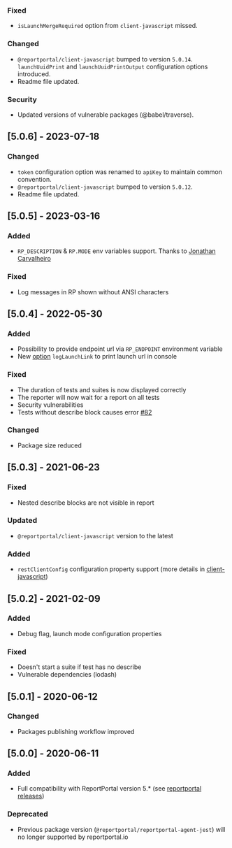 ### Fixed
- `isLaunchMergeRequired` option from `client-javascript` missed.
### Changed
- `@reportportal/client-javascript` bumped to version `5.0.14`. `launchUuidPrint` and `launchUuidPrintOutput` configuration options introduced.
- Readme file updated.
### Security
- Updated versions of vulnerable packages (@babel/traverse).

## [5.0.6] - 2023-07-18
### Changed
- `token` configuration option was renamed to `apiKey` to maintain common convention.
- `@reportportal/client-javascript` bumped to version `5.0.12`.
- Readme file updated.

## [5.0.5] - 2023-03-16
### Added
- `RP_DESCRIPTION` & `RP.MODE` env variables support. Thanks to [Jonathan Carvalheiro](https://github.com/Jonathan-Carvalheiro)
### Fixed
- Log messages in RP shown without ANSI characters

## [5.0.4] - 2022-05-30
### Added
- Possibility to provide endpoint url via `RP_ENDPOINT` environment variable
- New [option](./README.md#loglaunchlink-flag) `logLaunchLink` to print launch url in console
### Fixed
- The duration of tests and suites is now displayed correctly
- The reporter will now wait for a report on all tests
- Security vulnerabilities
- Tests without describe block causes error [#82](https://github.com/reportportal/agent-js-jest/issues/82)
### Changed
- Package size reduced

## [5.0.3] - 2021-06-23
### Fixed
- Nested describe blocks are not visible in report
### Updated
- `@reportportal/client-javascript` version to the latest
### Added
- `restClientConfig` configuration property support (more details in [client-javascript](https://github.com/reportportal/client-javascript))

## [5.0.2] - 2021-02-09
### Added
- Debug flag, launch mode configuration properties
### Fixed
- Doesn't start a suite if test has no describe
- Vulnerable dependencies (lodash)

## [5.0.1] - 2020-06-12
### Changed
- Packages publishing workflow improved

## [5.0.0] - 2020-06-11
### Added
- Full compatibility with ReportPortal version 5.* (see [reportportal releases](https://github.com/reportportal/reportportal/releases))
### Deprecated
- Previous package version (`@reportportal/reportportal-agent-jest`) will no longer supported by reportportal.io
